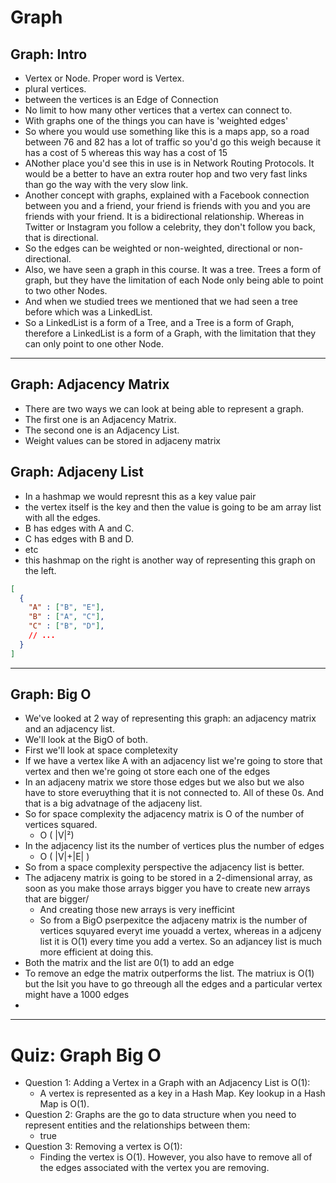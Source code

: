 # Graph

## Graph: Intro
- Vertex or Node. Proper word is Vertex.
- plural vertices. 
- between the vertices is an Edge of Connection
- No limit to how many other vertices that a vertex can connect to.
- With graphs one of the things you can have is 'weighted edges'
- So where you would use something like this is a maps app, so a road between 76 and 82 has a lot of traffic so you'd go this weigh because it has a cost of 5 whereas this way has a cost of 15
- ANother place you'd see this in use is in Network Routing Protocols. It would be a better to have an extra router hop and two very fast links than go the way with the very slow link.
- Another concept with graphs, explained with a Facebook connection between you and a friend, your friend is friends with you and you are friends with your friend. It is a bidirectional relationship. Whereas in Twitter or Instagram you follow a celebrity, they don't follow you back, that is directional.
- So the edges can be weighted or non-weighted, directional or non-directional.
- Also, we have seen a graph in this course. It was a tree. Trees a form of graph, but they have the limitation of each Node only being able to point to two other Nodes.
- And when we studied trees we mentioned that we had seen a tree before which was a LinkedList.
- So a LinkedList is a form of a Tree, and a Tree is a form of Graph, therefore a LinkedList is a form of a Graph, with the limitation that they can only point to one other Node.

---

## Graph: Adjacency Matrix

- There are two ways we can look at being able to represent a graph. 
- The first one is an Adjacency Matrix. 
- The second one is an Adjacency List.
- Weight values can be stored in adjaceny matrix

## Graph: Adjaceny List

- In a hashmap we would represnt this as a key value pair
- the vertex itself is the key and then the value is going to be am array list with all the edges.
- B has edges with A and C.
- C has edges with B and D.
- etc
- this hashmap on the right is another way of representing this graph on the left.

```json
[
  {
    "A" : ["B", "E"],
    "B" : ["A", "C"],
    "C" : ["B", "D"],
    // ...
  }
]

```

---

## Graph: Big O
- We've looked at 2 way of representing this graph: an adjacency matrix and an adjacency list.
- We'll look at the BigO of both. 
- First we'll look at space completexity
- If we have a vertex like A with an adjacency list we're going to store that vertex and then we're going ot store each one of the edges 
- In an adjaceny matrix we store those edges but we also but we also have to store everuything that it is not connected to. All of these 0s. And that is a big advatnage of the adjaceny list.
- So for space complexity the adjacency matrix is O of the number of vertices squared.
  - O ( |V|²)
- In the adjacency list its the number of vertices plus the number of edges
  - O ( |V|+|E| )
- So from a space complexity perspective the adjacency list is better.
- The adjaceny matrix is going to be stored in a 2-dimensional array, as soon as you make those arrays bigger you have to create new arrays that are bigger/
  - And creating those new arrays is very inefficint
  - So from a BigO pserpexitce the adjaceny matrix is the number of vertices squyared everyt ime youadd a vertex, whereas in a adjceny list it is O(1) every time you add a vertex. So an adjancey list is much more efficient at doing this.
- Both the matrix and the list are 0(1) to add an edge
- To remove an edge the matrix outperforms the list. The matriux is O(1) but the lsit you have to go threough all the edges and a particular vertex might have a 1000 edges
- 

---
# Quiz: Graph Big O

- Question 1:
  Adding a Vertex in a Graph with an Adjacency List is O(1):
  - A vertex is represented as a key in a Hash Map. Key lookup in a Hash Map is O(1).
- Question 2:
  Graphs are the go to data structure when you need to represent entities and the relationships between them:
  - true
- Question 3:
  Removing a vertex is O(1):
  - Finding the vertex is O(1). However, you also have to remove all of the edges associated with the vertex you are removing.
